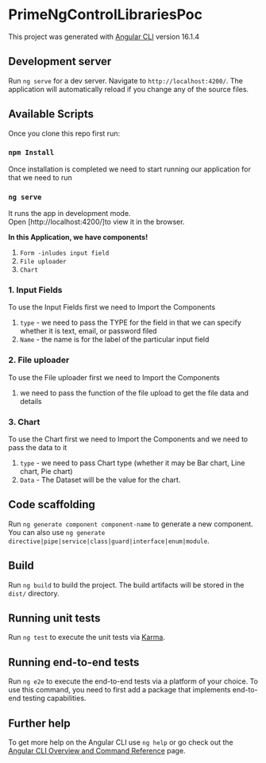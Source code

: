 # PrimeNgControlLibrariesPoc

This project was generated with [Angular CLI](https://github.com/angular/angular-cli) version 16.1.4

## Development server

Run `ng serve` for a dev server. Navigate to `http://localhost:4200/`. The application will automatically reload if you change any of the source files.

## Available Scripts

Once you clone this repo first run:

### `npm Install `

Once installation is completed we need to start running our application for that we need to run

### `ng serve`

It runs the app in development mode.\
Open [http://localhost:4200/]to view it in the browser.

**In this Application, we have components!**

1. `Form -inludes input field`
2. `File uploader`
3. `Chart`

### 1. Input Fields

To use the Input Fields first we need to Import the Components

1. `type` - we need to pass the TYPE for the field in that we can specify whether it is text, email, or password filed
2. `Name` - the name is for the label of the particular input field

### 2. File uploader

To use the File uploader first we need to Import the Components

1.  we need to pass the function of the file upload to get the file data and details

### 3. Chart

To use the Chart first we need to Import the Components and we need to pass the data to it

1. `type` - we need to pass Chart type (whether it may be Bar chart, Line chart, Pie chart)
2. `Data` - The Dataset will be the value for the chart.

## Code scaffolding

Run `ng generate component component-name` to generate a new component. You can also use `ng generate directive|pipe|service|class|guard|interface|enum|module`.

## Build

Run `ng build` to build the project. The build artifacts will be stored in the `dist/` directory.

## Running unit tests

Run `ng test` to execute the unit tests via [Karma](https://karma-runner.github.io).

## Running end-to-end tests

Run `ng e2e` to execute the end-to-end tests via a platform of your choice. To use this command, you need to first add a package that implements end-to-end testing capabilities.

## Further help

To get more help on the Angular CLI use `ng help` or go check out the [Angular CLI Overview and Command Reference](https://angular.io/cli) page.
